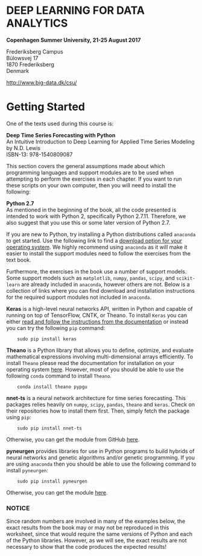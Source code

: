 
# DEEP LEARNING FOR DATA ANALYTICS
__Copenhagen Summer University, 21-25 August 2017__

Frederiksberg Campus  
Bülowsvej 17  
1870 Frederiksberg  
Denmark

http://www.big-data.dk/csu/

# Getting Started
One of the texts used during this course is:

__Deep Time Series Forecasting with Python__  
An Intuitive Introduction to Deep Learning for Applied Time Series Modeling  
by N.D. Lewis  
ISBN-13: 978-1540809087

This section covers the general assumptions made about which programming languages and support modules are to be used when attempting to perform the exercises in each chapter. If you want to run these scripts on your own computer, then you will need to install the following:

__Python 2.7__  
As mentioned in the beginning of the book, all the code presented is intended to work with Python 2, specifically Python 2.7.11. Therefore, we also suggest that you use this or some later version of Python 2.7.

If you are new to Python, try installing a Python distributions called `anaconda` to get started. Use the following link to find a [download option for your operating system](https://www.continuum.io/downloads). We highly recommend using `anaconda` as it will make it easier to install the support modules need to follow the exercises from the text book.

Furthermore, the exercises in the book use a number of support models. Some support models such as `matplotlib`, `numpy`, `pandas`, `scipy`, and `scikit-learn` are already included in `anaconda`, however others are not. Below is a collection of links where you can find download and installation instructions for the required support modules not included in `anaconda`.


__Keras__ is a high-level neural networks API, written in Python and capable of running on top of TensorFlow, CNTK, or Theano. To install `Keras` you can either [read and follow the instructions from the documentation](https://keras.io/#installation) or instead you can try the following `pip` command:

`    sudo pip install keras`


__Theano__ is a Python library that allows you to define, optimize, and evaluate mathematical expressions involving multi-dimensional arrays efficiently. To install `Theano` please read the documentation for installation on your operating system [here](http://deeplearning.net/software/theano/install.html). However, most of you should be able to use the following `conda` command to install `Theano`.

`    conda install theano pypgu`


__nnet-ts__ is a neural network architecture for time series forecasting. This packages relies heavily on `numpy`, `scipy`, `pandas`, `theano` and `keras`. Check on their repositories how to install them first. Then, simply fetch the package using `pip`:

`    sudo pip install nnet-ts`

Otherwise, you can get the module from GitHub [here](https://github.com/hawk31/nnet-ts).


__pyneurgen__ provides libraries for use in Python programs to build hybrids of neural networks and genetic algorithms and/or genetic programming. If you are using `anaconda` then you should be able to use the following command to install `pyneurgen`:

`    sudo pip install pyneurgen`

Otherwise, you can get the module [here](https://pypi.python.org/pypi/pyneurgen/0.3.0).


### NOTICE 
Since random numbers are involved in many of the examples below, the exact results from the book may or may not be reproduced in this worksheet, since that would require the same versions of Python and each of the Python libraries. However, as we will see, the exact results are not necessary to show that the code produces the expected results!
